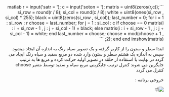 <div dir = "rtl">
  ```matlab
  r = input('satr = ');
    c = input('soton = ');
    matris = uint8(zeros(r,c));
si_row = round(r / 8);
si_col = round(c / 8);
white = uint8(ones(si_row , si_col) * 255);
black = uint8(zeros(si_row , si_col));
last_number = 0;
for i = 1 : si_row : r
    choose = last_number;
    for j = 1 : si_col : c
        if choose == 0
             matris(i : i + si_row - 1 , j : j + si_col - 1) = black;
        else
             matris(i : i + si_row - 1 , j : j + si_col - 1) = white;
        end
        last_number = choose;
        choose = mod(choose + 1 , 2);
    end
end
imshow(matris);
```
  
ابتدا سطر و ستون را از کاربر گرفته و یک تصویر سیاه رنگ به اندازه آن ایجاد میشود. 
سپس به اندازه یک هشتم سطر و ستون وارد شده دو مربع سفید و سیاه رنگ ایجاد می گردد
در نهایت با استفاده از حلقه در تصویر اولیه حرکت کرده و مربع ها به ترتیب جایگزین می شوند 
کنترل ترتیب جایگزینی مربع سیاه و سفید توسط متغیر choose کنترل می گردد

خروجی برنامه :


![t1](https://user-images.githubusercontent.com/80279784/113247418-43022900-92d0-11eb-8cc4-313ec013d4b3.PNG)
</div>
